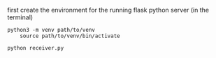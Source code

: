 first create the environment for the running flask python server (in the terminal)

```
python3 -m venv path/to/venv
    source path/to/venv/bin/activate
```


```python
python receiver.py
```
